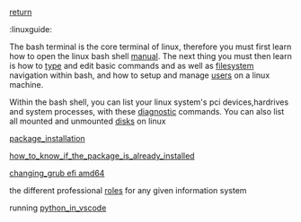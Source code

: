 [return](debian) 

:linuxguide:

The bash terminal is the core terminal of linux, therefore you must first learn how to open the linux bash shell [manual](shellmanual). The next thing you must then learn is how to [type](bash_typing) and edit basic commands and as well as [filesystem](filesystem) navigation within bash, and how to setup and manage [users](users) on a linux machine.


Within the bash shell, you can list your linux system's pci devices,hardrives and system processes, with these [diagnostic](diagnostic) commands. You can also list all mounted and unmounted [disks](disk_management) on linux







[package_installation](package_installation)

[how_to_know_if_the_package_is_already_installed](how_to_know_if_the_package_is_already_installed)



[changing_grub efi amd64](changing_grub-efi-amd64)

the different professional [roles](roles) for any given information system 












running [python_in_vscode](pythonvscode)


